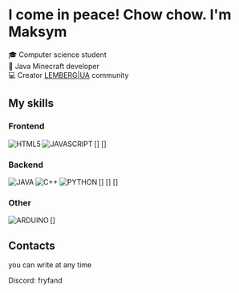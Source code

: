 # I come in peace! Chow chow. I'm Maksym

:mortar_board: Computer science student <br />
:wrench: Java Minecraft developer <br />
:computer: Creator [LEMBERG|UA](https://discord.gg/UnMYQw3QRs) community

## My skills

### Frontend

[<img align="left" alt="HTML5" src="D:\Новая папка\HTML5.png"/>]
[<img align="left" alt="JAVASCRIPT" src="D:\Новая папка\JAVASCRIPT.png"/>] 

### Backend

[<img align="left" alt="JAVA" src="D:\Новая папка\JAVA.png"/>]
[<img align="left" alt="C++" src="D:\Новая папка\C++.png"/>]
[<img align="left" alt="PYTHON" src="D:\Новая папка\PYTHON.png"/>]

### Other

[<img align="left" alt="ARDUINO" src="D:\Новая папка\ARDUINO.png"/>]

## Contacts

you can write at any time

Discord: fryfand
